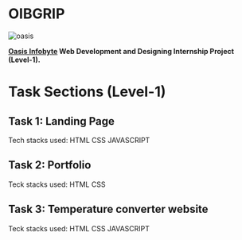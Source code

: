 # OIBGRIP

![oasis](https://user-images.githubusercontent.com/104092313/218987288-6d927833-c70c-47f0-877e-179fc2093f07.jpeg)

**[Oasis Infobyte](oasisinfobyte.io) Web Development and Designing Internship Project (Level-1).**

# Task Sections (Level-1)

## Task 1: Landing Page

Tech stacks used: HTML CSS JAVASCRIPT

## Task 2: Portfolio

Teck stacks used: HTML CSS

## Task 3: Temperature converter website

Teck stacks used: HTML CSS JAVASCRIPT
